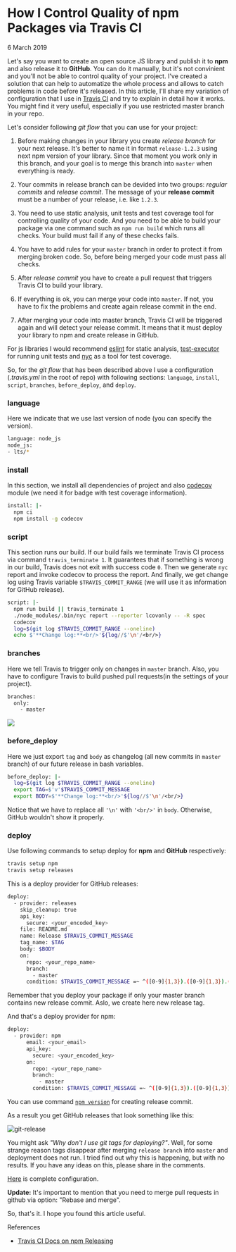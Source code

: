 # How I Control Quality of npm Packages via Travis CI

<div class="date">6 March 2019</div>

Let's say you want to create an open source JS library and publish it to **npm** and also release it to **GitHub**. You can do it manually, but it's not convinient and you'll not be able to control quality of your project. I've created a solution that can help to automatize the whole process and allows to catch problems in code before it's released. In this article, I'll share my variation of configuration that I use in [Travis CI](https://travis-ci.org/) and try to explain in detail how it works. You might find it very useful, especially if you use restricted master branch in your repo.

Let's consider following *git flow* that you can use for your project:

1. Before making changes in your library you create *release branch* for your next release. It's better to name it in format `release-1.2.3` using next npm version of your library. Since that moment you work only in this branch, and your goal is to merge this branch into `master` when everything is ready.

2. Your commits in release branch can be devided into two groups: *regular commits* and *release commit*. The message of your **release commit** must be a number of your release, i.e. like `1.2.3`.

3. You need to use static analysis, unit tests and test coverage tool for controlling quality of your code. And you need to be able to build your package via one command such as `npm run build` which runs all checks. Your build must fail if any of these checks fails.

4. You have to add rules for your `master` branch in order to protect it from merging broken code. So, before being merged your code must pass all checks.

5. After *release commit* you have to create a pull request that triggers Travis CI to build your library.

6. If everything is ok, you can merge your code into `master`. If not, you have to fix the problems and create again release commit in the end.

7. After merging your code into master branch, Travis CI will be triggered again and will detect your release commit. It means that it must deploy your library to npm and create release in GitHub.

For js libraries I would recommend [eslint](https://github.com/eslint/eslint) for static analysis, [test-executor](https://github.com/Guseyn/node-test-executor) for running unit tests and [nyc](https://github.com/istanbuljs/nyc) as a tool for test coverage.

So, for the *git flow* that has been described above I use a configuration (*.travis.yml* in the root of repo) with following sections: `language`, `install`, `script`, `branches`, `before_deploy`, and `deploy`.

### language

Here we indicate that we use last version of node (you can specify the version).

```bash
language: node_js
node_js:
- lts/*
```

### install

In this section, we install all dependencies of project and also [codecov](https://github.com/codecov/codecov-node) module (we need it for badge with test coverage information).

```bash
install: |-
  npm ci
  npm install -g codecov
```

### script

This section runs our build. If our build fails we terminate Travis CI process via command `travis_terminate 1`. It guarantees that if something is wrong in our build, Travis does not exit with success code `0`. Then we generate `nyc` report and invoke codecov to process the report. And finally, we get change log using Travis variable `$TRAVIS_COMMIT_RANGE` (we will use it as information for GitHub release).

```bash
script: |-
  npm run build || travis_terminate 1
  ./node_modules/.bin/nyc report --reporter lcovonly -- -R spec
  codecov
  log=$(git log $TRAVIS_COMMIT_RANGE --oneline)
  echo $'**Change log:**<br/>'${log//$'\n'/<br/>}
```

### branches

Here we tell Travis to trigger only on changes in `master` branch. Also, you have to configure Travis to build pushed pull requests(in the settings of your project).

```bash
branches:
  only:
    - master
```

<img style="max-width: 280px;" src="/image/build-pushed-pr.png?v=fde14c79">

### before_deploy

Here we just export `tag` and `body` as changelog (all new commits in `master` branch) of our future release in bash variables.

```bash
before_deploy: |-
  log=$(git log $TRAVIS_COMMIT_RANGE --oneline)
  export TAG=$'v'$TRAVIS_COMMIT_MESSAGE
  export BODY=$'**Change log:**<br/>'${log//$'\n'/<br/>}
```

Notice that we have to replace all `'\n'` with `'<br/>'` in `body`. Otherwise, GitHub wouldn't show it properly.

### deploy

Use following commands to setup deploy for **npm** and **GitHub** respectively:

```bash
travis setup npm
travis setup releases
```

This is a deploy provider for GitHub releases:

```bash
deploy:
  - provider: releases
    skip_cleanup: true
    api_key:
      secure: <your_encoded_key>
    file: README.md
    name: Release $TRAVIS_COMMIT_MESSAGE
    tag_name: $TAG
    body: $BODY
    on:
      repo: <your_repo_name>
      branch:
        - master
      condition: $TRAVIS_COMMIT_MESSAGE =~ ^([0-9]{1,3}).([0-9]{1,3}).([0-9]{1,3})$
```

Remember that you deploy your package if only your master branch contains new release commit. Aslo, we create here new release tag.

And that's a deploy provider for npm:

```bash
deploy:
  - provider: npm
      email: <your_email>
      api_key:
        secure: <your_encoded_key>
      on:
        repo: <your_repo_name>
        branch:
          - master
        condition: $TRAVIS_COMMIT_MESSAGE =~ ^([0-9]{1,3}).([0-9]{1,3}).([0-9]{1,3})$
```

You can use command [`npm version`](https://docs.npmjs.com/cli/version.html) for creating release commit.

As a result you get GitHub releases that look something like this:

![git-release](/image/git-release.png)

You might ask *"Why don't I use git tags for deploying?"*. Well, for some strange reason tags disappear after merging `release branch` into `master` and deployment does not run. I tried find out why this is happening, but with no results. If you have any ideas on this, please share in the comments.

[Here](/yml/travis.yml) is complete configuration.

**Update:** It's important to mention that you need to merge pull requests in github via option: "Rebase and merge".

So, that's it. I hope you found this article useful.

<div class="refs">References</div>

* [Travis CI Docs on npm Releasing](https://docs.travis-ci.com/user/deployment/npm/)
